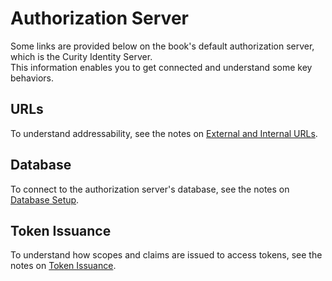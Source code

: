 # Authorization Server

Some links are provided below on the book's default authorization server, which is the Curity Identity Server.\
This information enables you to get connected and understand some key behaviors.

## URLs

To understand addressability, see the notes on [External and Internal URLs](doc/URLs.md).

## Database

To connect to the authorization server's database, see the notes on [Database Setup](doc/DATABASE.md).

## Token Issuance

To understand how scopes and claims are issued to access tokens, see the notes on [Token Issuance](doc/TOKENISSUANCE.md).